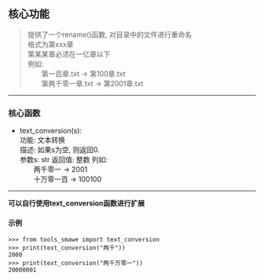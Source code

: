 ## 核心功能

> 提供了一个rename()函数, 对目录中的文件进行重命名  
格式为第xxx章  
第某某章必须在一亿章以下  
例如:  
    &ensp;&ensp;&ensp;&ensp;第一百章.txt -> 第100章.txt   
    &ensp;&ensp;&ensp;&ensp;第两千零一章.txt -> 第2001章.txt

---

### **核心函数**

- text_conversion(s):  
    功能: 文本转换  
    描述: 如果s为空, 则返回0.  
    参数s: str
    返回值: 整数
    列如:  
        &ensp;&ensp;&ensp;&ensp;两千零一 -> 2001  
        &ensp;&ensp;&ensp;&ensp;十万零一百 -> 100100

---

**可以自行使用text_conversion函数进行扩展**

#### 示例

    >>> from tools_smawe import text_conversion
    >>> print(text_conversion("两千"))
    2000
    >>> print(text_conversion("两千万零一"))
    20000001